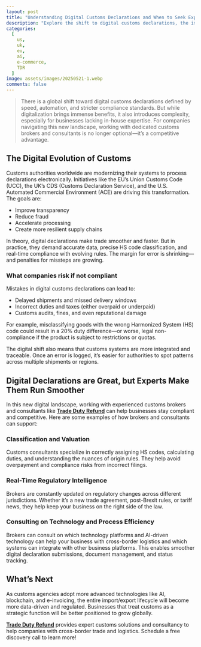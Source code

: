 ```yaml
---
layout: post
title: "Understanding Digital Customs Declarations and When to Seek Expert Guidance - Trade Duty Refund"
description: "Explore the shift to digital customs declarations, the importance of compliance, and when to seek expert guidance for seamless cross-border trade."
categories:
  [
    us,
    uk,
    eu,
    ai,
    e-commerce,
    TDR
  ]
image: assets/images/20250521-1.webp
comments: false
---
```


> There is a global shift toward digital customs declarations defined by speed, automation, and stricter compliance standards. But while digitalization brings immense benefits, it also introduces complexity, especially for businesses lacking in-house expertise. For companies navigating this new landscape, working with dedicated customs brokers and consultants is no longer optional—it’s a competitive advantage.

## The Digital Evolution of Customs

Customs authorities worldwide are modernizing their systems to process declarations electronically. Initiatives like the EU’s Union Customs Code (UCC), the UK’s CDS (Customs Declaration Service), and the U.S. Automated Commercial Environment (ACE) are driving this transformation. The goals are:

- Improve transparency
- Reduce fraud
- Accelerate processing
- Create more resilient supply chains

In theory, digital declarations make trade smoother and faster. But in practice, they demand accurate data, precise HS code classification, and real-time compliance with evolving rules. The margin for error is shrinking—and penalties for missteps are growing.

### What companies risk if not compliant

Mistakes in digital customs declarations can lead to:

- Delayed shipments and missed delivery windows
- Incorrect duties and taxes (either overpaid or underpaid)
- Customs audits, fines, and even reputational damage

For example, misclassifying goods with the wrong Harmonized System (HS) code could result in a 20% duty difference—or worse, legal non-compliance if the product is subject to restrictions or quotas.

The digital shift also means that customs systems are more integrated and traceable. Once an error is logged, it’s easier for authorities to spot patterns across multiple shipments or regions.

## Digital Declarations are Great, but Experts Make Them Run Smoother

In this new digital landscape, working with experienced customs brokers and consultants like [**Trade Duty Refund**](https://tradedutyrefund.com?utm_source=Blog&utm_medium=Article&utm_campaign=20250521Article) can help businesses stay compliant and competitive. Here are some examples of how brokers and consultants can support:

### Classification and Valuation

Customs consultants specialize in correctly assigning HS codes, calculating duties, and understanding the nuances of origin rules. They help avoid overpayment and compliance risks from incorrect filings.

### Real-Time Regulatory Intelligence

Brokers are constantly updated on regulatory changes across different jurisdictions. Whether it’s a new trade agreement, post-Brexit rules, or tariff news, they help keep your business on the right side of the law.

### Consulting on Technology and Process Efficiency

Brokers can consult on which technology platforms and AI-driven technology can help your business with cross-border logistics and which systems can integrate with other business platforms. This enables smoother digital declaration submissions, document management, and status tracking.

## What’s Next

As customs agencies adopt more advanced technologies like AI, blockchain, and e-invoicing, the entire import/export lifecycle will become more data-driven and regulated. Businesses that treat customs as a strategic function will be better positioned to grow globally.

[**Trade Duty Refund**](https://tradedutyrefund.com?utm_source=Blog&utm_medium=Article&utm_campaign=20250521Article) provides expert customs solutions and consultancy to help companies with cross-border trade and logistics. Schedule a free discovery call to learn more!
